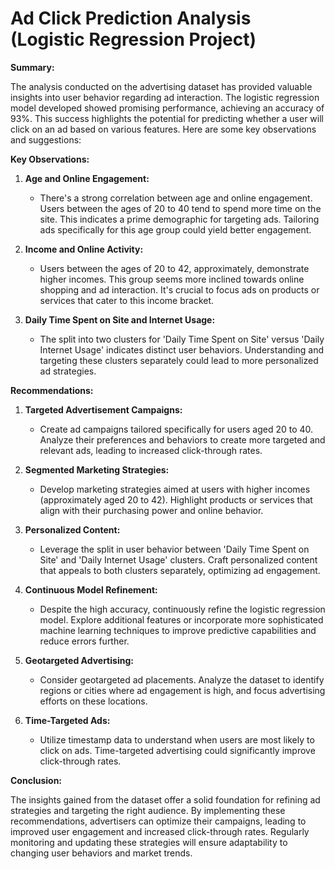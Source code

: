 # Ad Click Prediction Analysis (Logistic Regression Project)

**Summary:**

The analysis conducted on the advertising dataset has provided valuable insights into user behavior regarding ad interaction. The logistic regression model developed showed promising performance, achieving an accuracy of 93%. This success highlights the potential for predicting whether a user will click on an ad based on various features. Here are some key observations and suggestions:

**Key Observations:**

1. **Age and Online Engagement:**
   - There's a strong correlation between age and online engagement. Users between the ages of 20 to 40 tend to spend more time on the site. This indicates a prime demographic for targeting ads. Tailoring ads specifically for this age group could yield better engagement.

2. **Income and Online Activity:**
   - Users between the ages of 20 to 42, approximately, demonstrate higher incomes. This group seems more inclined towards online shopping and ad interaction. It's crucial to focus ads on products or services that cater to this income bracket.

3. **Daily Time Spent on Site and Internet Usage:**
   - The split into two clusters for 'Daily Time Spent on Site' versus 'Daily Internet Usage' indicates distinct user behaviors. Understanding and targeting these clusters separately could lead to more personalized ad strategies.

**Recommendations:**

1. **Targeted Advertisement Campaigns:**
   - Create ad campaigns tailored specifically for users aged 20 to 40. Analyze their preferences and behaviors to create more targeted and relevant ads, leading to increased click-through rates.

2. **Segmented Marketing Strategies:**
   - Develop marketing strategies aimed at users with higher incomes (approximately aged 20 to 42). Highlight products or services that align with their purchasing power and online behavior.

3. **Personalized Content:**
   - Leverage the split in user behavior between 'Daily Time Spent on Site' and 'Daily Internet Usage' clusters. Craft personalized content that appeals to both clusters separately, optimizing ad engagement.

4. **Continuous Model Refinement:**
   - Despite the high accuracy, continuously refine the logistic regression model. Explore additional features or incorporate more sophisticated machine learning techniques to improve predictive capabilities and reduce errors further.

5. **Geotargeted Advertising:**
   - Consider geotargeted ad placements. Analyze the dataset to identify regions or cities where ad engagement is high, and focus advertising efforts on these locations.

6. **Time-Targeted Ads:**
   - Utilize timestamp data to understand when users are most likely to click on ads. Time-targeted advertising could significantly improve click-through rates.

**Conclusion:**

The insights gained from the dataset offer a solid foundation for refining ad strategies and targeting the right audience. By implementing these recommendations, advertisers can optimize their campaigns, leading to improved user engagement and increased click-through rates. Regularly monitoring and updating these strategies will ensure adaptability to changing user behaviors and market trends.
